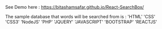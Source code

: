 See Demo here : https://bitashamsafar.github.io/React-SearchBox/

The sample database that words will be searched from is : 
'HTML'
'CSS'
'CSS3'
'NodeJS'
'PHP'
'JQUERY'
'JAVASCRIPT'
'BOOTSTRAP'
'REACTJS'
